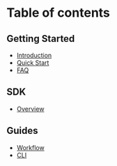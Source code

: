 # Table of contents

## Getting Started

* [Introduction](README.md)
* [Quick Start](getting-started/quickstart.md)
* [FAQ](getting-started/faq.md)

<!-- ## CLI

* [Overview](cli/overview.md)
* [login](sdk/login.md)
* [new](sdk/new.md)
* [ls](sdk/ls.md)
* [deploy](sdk/deploy.md)
* [publish](sdk/publish.md)
* [bot](sdk/bot.md)
 -->

## SDK

* [Overview](sdk/overview.md)


## Guides
* [Workflow](guide/workflow.md)
* [CLI](cli/overview.md)
<!-- * [practice](guide/practice.md) -->
